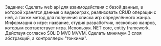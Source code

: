 Задание:
Сделать web api для взаимодействия с базой данных, в которой хранятся данные о видеоиграх, реализовать CRUD операции с ней, а также метод для получения списка игр определённого жанра.
Информация о игре: название, студия разработчик, несколько жанров, которым соответствует игра.
Используя. NET core, entity framework.
Действуя согласно SOLID MVC MVVM.
Сделать минимум 3 слоя абстракций, а контроллеры "тонкими".